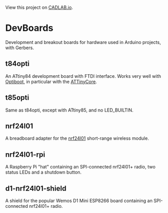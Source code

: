 View this project on [CADLAB.io](https://cadlab.io/project/23203). 

# DevBoards
Development and breakout boards for hardware used in Arduino projects, with Gerbers.

## t84opti
An ATtiny84 development board with FTDI interface. Works very well
with [Optiboot](https://github.com/Optiboot/optiboot),
in particular with the [ATTinyCore](https://github.com/SpenceKonde/ATTinyCore).

## t85opti
Same as t84opti, except with ATtiny85, and no LED_BUILTIN.

## nrf24l01
A breadboard adapter for the
[nrf24l01](https://howtomechatronics.com/tutorials/arduino/arduino-wireless-communication-nrf24l01-tutorial/)
short-range wireless module.

## nrf24l01-rpi
A Raspberry Pi "hat" containing an SPI-connected nrf24l01+ radio, two status
LEDs and a shutdown button.

## d1-nrf24l01-shield
A shield for the popular Wemos D1 Mini ESP8266 board containing an SPI-connected nrf24l01+ radio.
